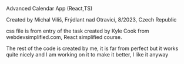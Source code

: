 Advanced Calendar App (React,TS)

Created by Michal Viliš, Frýdlant nad Otravicí, 8/2023, Czech Republic

css file is from entry of the task created by Kyle Cook from webdevsimplified.com, React simplified course.

The rest of the code is created by me, it is far from perfect but it works quite nicely and I am working on it to make it better, I like it anyway

